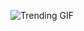
<!-- GIF_SECTION -->
![Trending GIF](https://media1.giphy.com/media/v1.Y2lkPThiYjIxNzcyZmgxNWx2bm00aXBuaHRoamk5aHU3ZnJ4bG9jYWJ2NnM2ZHZlZ2t5OSZlcD12MV9naWZzX3NlYXJjaCZjdD1n/3ohs814r2VtQYQWxkQ/giphy.gif)
<!-- END_GIF_SECTION -->
